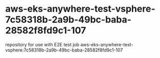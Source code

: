 # aws-eks-anywhere-test-vsphere-7c58318b-2a9b-49bc-baba-28582f8fd9c1-107
repository for use with E2E test job aws-eks-anywhere-test-vsphere:7c58318b-2a9b-49bc-baba-28582f8fd9c1-107
